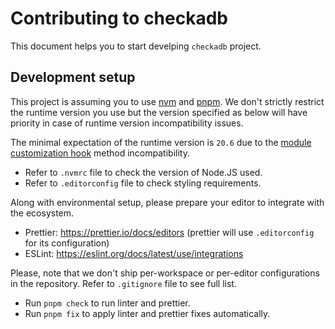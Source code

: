 # Contributing to checkadb

This document helps you to start develping `checkadb` project.

## Development setup

This project is assuming you to use [nvm](https://nvm.sh/) and [pnpm](https://pnpm.io/).
We don't strictly restrict the runtime version you use but the version specified as below will have priority in case of runtime version incompatibility issues.

The minimal expectation of the runtime version is `20.6` due to the [module customization hook](https://nodejs.org/api/module.html#customization-hooks) method incompatibility.

- Refer to `.nvmrc` file to check the version of Node.JS used.
- Refer to `.editorconfig` file to check styling requirements.

Along with environmental setup, please prepare your editor to integrate with the ecosystem.

- Prettier: https://prettier.io/docs/editors (prettier will use `.editorconfig` for its configuration)
- ESLint: https://eslint.org/docs/latest/use/integrations

Please, note that we don't ship per-workspace or per-editor configurations in the repository.
Refer to `.gitignore` file to see full list.

- Run `pnpm check` to run linter and prettier.
- Run `pnpm fix` to apply linter and prettier fixes automatically.
